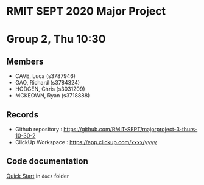 # RMIT SEPT 2020 Major Project

# Group 2, Thu 10:30

## Members
* CAVE, Luca (s3787946)
* GAO, Richard (s3784324)
* HODGEN, Chris (s3031209)
* MCKEOWN, Ryan (s3718888)

## Records

* Github repository : https://github.com/RMIT-SEPT/majorproject-3-thurs-10-30-2
* ClickUp Workspace : https://app.clickup.com/xxxx/yyyy


## Code documentation

[Quick Start](/docs/README.md) in `docs` folder
